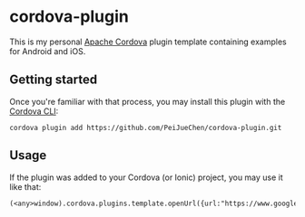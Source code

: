 ﻿# cordova-plugin

This is my personal [Apache Cordova](https://cordova.apache.org) plugin template containing examples for Android and iOS.


## Getting started

Once you're familiar with that process, you may install this plugin with the [Cordova CLI](https://cordova.apache.org/docs/en/4.0.0/guide_cli_index.md.html):

```
cordova plugin add https://github.com/PeiJueChen/cordova-plugin.git
```

## Usage

If the plugin was added to your Cordova (or Ionic) project, you may use it like that:

```
(<any>window).cordova.plugins.template.openUrl({url:"https://www.google.com/"})
```